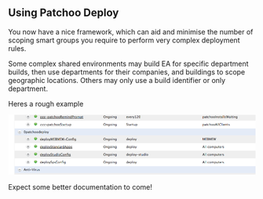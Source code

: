 Using Patchoo Deploy
--------------------

You now have a nice framework, which can aid and minimise the number of scoping smart groups you require to perform very complex deployment rules.

Some complex shared environments may build EA for specific department builds, then use departments for their companies, and buildings to scope geographic locations. Others may only use a build identifier or only department. 

Heres a rough example

![images/pd_build_policies.png](images/pd_build_policies.png)

Expect some better documentation to come!
